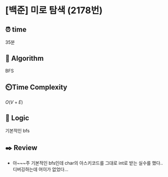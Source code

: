 # [백준] 미로 탐색 (2178번)

## ⏰  **time**
35분

## :pushpin: **Algorithm**
BFS

## ⏲️**Time Complexity**
$O(V+E)$

## :round_pushpin: **Logic**
기본적인 bfs


## :black_nib: **Review**
- 아~~~주 기본적인 bfs인데 char의 아스키코드를 그대로 int로 받는 실수를 했다.. 디버깅하는데 어이가 없었다... 
